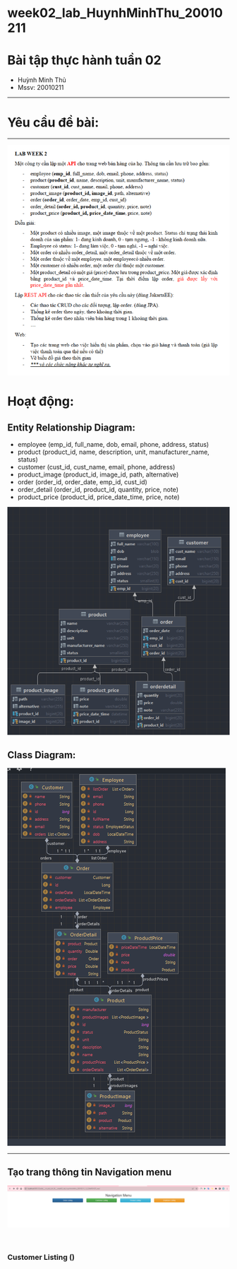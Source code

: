 # week02_lab_HuynhMinhThu_20010211
# Bài tập thực hành tuần 02
- Huỳnh Minh Thủ
- Mssv: 20010211
<hr>

# Yêu cầu đề bài:
<hr>
<p>
<img src="img/week2.png">
</p>

# Hoạt động: 
## Entity Relationship Diagram:
- employee (emp_id, full_name, dob, email, phone, address, status)
- product (product_id, name, description, unit, manufacturer_name, status)
- customer (cust_id, cust_name, email, phone, address)
- product_image (product_id, image_id, path, alternative)
- order (order_id, order_date, emp_id, cust_id)
- order_detail (order_id, product_id, quantity, price, note)
- product_price (product_id, price_date_time, price, note)
<p>
<img src="img/database.png">
</p>

## Class Diagram:
<p>
<img src="img/class.png">
</p>
<hr>

## Tạo trang thông tin Navigation menu
<p>
<img src="img/menu.png">
</p>
<br>

### Customer Listing ()

